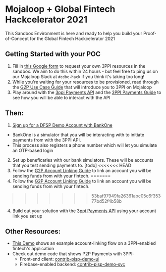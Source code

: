 
# Mojaloop + Global Fintech Hackcelerator 2021

This Sandbox Environment is here and ready to help you build your Proof-of-Concept for the Global Fintech Hackcelerator 2021



## Getting Started with your POC 

1. Fill in [this Google form]() to request your own 3PPI resources in the sandbox. We aim to do this within 24 hours - but feel free to ping us on our Mojaloop Slack at `#cdbc-hack` if you think it's taking too long!
2. While you're waiting for your resources to be provisioned, read through the [G2P Use Case Guide](todo) that will introduce you to 3PPI on Mojaloop
3.  Play around with the [3ppi Payments API](/apis/sync-3ppi) and the [3PPI Payments Guide](/guides/payments/3ppi-p2p) to see how you will be able to interact with the API


## Then:
1. [Sign up for a DFSP Demo Account with BankOne](http://sandbox.mojaloop.io/bankone)
  - BankOne is a simulator that you will be interacting with to initiate payments from with the 3PPI API.
  - This process also registers a phone number which will let you simulate an OTP-based login 

2. Set up beneficaries with our bank simulators. These will be accounts that you test sending payments to. [todo]
<<<<<<< HEAD
3. Follow the [G2P Account Linking Guide](/guides/overlay/g2p-3ppi-account-linking) to link an account you will be sending funds from with your fintech.
=======
3. Follow the [G2P Account Linking Guide](todo) to link an account you will be sending funds from with your fintech.
>>>>>>> 53baf97949fa26361abc05c6f35377bd52f4b58b
4. Build out your solution with the [3ppi Payments API](/apis/sync-3ppi) using your account link you set up


## Other Resources:

- [This Demo](/demos/#pisp-account-linking) shows an example account-linking flow on a 3PPI-enabled fintech's application
- Check out demo code that shows P2P Payments with 3PPI:
  - Front-end client: [contrib-pisp-demo-ui](https://github.com/mojaloop/contrib-pisp-demo-ui)
  - Firebase-enabled backend: [contrib-pisp-demo-svc](https://github.com/mojaloop/contrib-pisp-demo-svc)